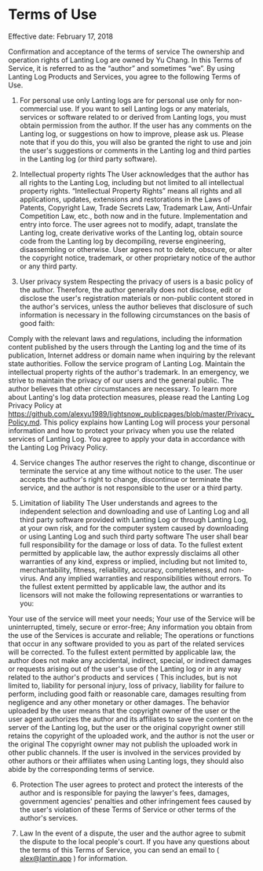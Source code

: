 # Terms of Use

Effective date: February 17, 2018

Confirmation and acceptance of the terms of service
The ownership and operation rights of Lanting Log are owned by Yu Chang. In this Terms of Service, it is referred to as the “author” and sometimes “we”. By using Lanting Log Products and Services, you agree to the following Terms of Use.

1. For personal use only
Lanting logs are for personal use only for non-commercial use. If you want to sell Lanting logs or any materials, services or software related to or derived from Lanting logs, you must obtain permission from the author. If the user has any comments on the Lanting log, or suggestions on how to improve, please ask us. Please note that if you do this, you will also be granted the right to use and join the user's suggestions or comments in the Lanting log and third parties in the Lanting log (or third party software).

2. Intellectual property rights
The User acknowledges that the author has all rights to the Lanting Log, including but not limited to all intellectual property rights. “Intellectual Property Rights” means all rights and all applications, updates, extensions and restorations in the Laws of Patents, Copyright Law, Trade Secrets Law, Trademark Law, Anti-Unfair Competition Law, etc., both now and in the future. Implementation and entry into force. The user agrees not to modify, adapt, translate the Lanting log, create derivative works of the Lanting log, obtain source code from the Lanting log by decompiling, reverse engineering, disassembling or otherwise. User agrees not to delete, obscure, or alter the copyright notice, trademark, or other proprietary notice of the author or any third party.

3. User privacy system
Respecting the privacy of users is a basic policy of the author. Therefore, the author generally does not disclose, edit or disclose the user's registration materials or non-public content stored in the author's services, unless the author believes that disclosure of such information is necessary in the following circumstances on the basis of good faith:

Comply with the relevant laws and regulations, including the information content published by the users through the Lanting log and the time of its publication, Internet address or domain name when inquiring by the relevant state authorities. Follow the service program of Lanting Log. Maintain the intellectual property rights of the author's trademark. In an emergency, we strive to maintain the privacy of our users and the general public. The author believes that other circumstances are necessary. To learn more about Lanting's log data protection measures, please read the Lanting Log Privacy Policy at https://github.com/alexyu1989/lightsnow_publicpages/blob/master/Privacy_Policy.md. This policy explains how Lanting Log will process your personal information and how to protect your privacy when you use the related services of Lanting Log. You agree to apply your data in accordance with the Lanting Log Privacy Policy.

4. Service changes
The author reserves the right to change, discontinue or terminate the service at any time without notice to the user. The user accepts the author's right to change, discontinue or terminate the service, and the author is not responsible to the user or a third party.

5. Limitation of liability
The User understands and agrees to the independent selection and downloading and use of Lanting Log and all third party software provided with Lanting Log or through Lanting Log, at your own risk, and for the computer system caused by downloading or using Lanting Log and such third party software The user shall bear full responsibility for the damage or loss of data. To the fullest extent permitted by applicable law, the author expressly disclaims all other warranties of any kind, express or implied, including but not limited to, merchantability, fitness, reliability, accuracy, completeness, and non-virus. And any implied warranties and responsibilities without errors. To the fullest extent permitted by applicable law, the author and its licensors will not make the following representations or warranties to you:

Your use of the service will meet your needs;
Your use of the Service will be uninterrupted, timely, secure or error-free;
Any information you obtain from the use of the Services is accurate and reliable;
The operations or functions that occur in any software provided to you as part of the related services will be corrected.
To the fullest extent permitted by applicable law, the author does not make any accidental, indirect, special, or indirect damages or requests arising out of the user's use of the Lanting log or in any way related to the author's products and services ( This includes, but is not limited to, liability for personal injury, loss of privacy, liability for failure to perform, including good faith or reasonable care, damages resulting from negligence and any other monetary or other damages. The behavior uploaded by the user means that the copyright owner of the user or the user agent authorizes the author and its affiliates to save the content on the server of the Lanting log, but the user or the original copyright owner still retains the copyright of the uploaded work, and the author is not the user or the original The copyright owner may not publish the uploaded work in other public channels. If the user is involved in the services provided by other authors or their affiliates when using Lanting logs, they should also abide by the corresponding terms of service.

6. Protection
The user agrees to protect and protect the interests of the author and is responsible for paying the lawyer's fees, damages, government agencies' penalties and other infringement fees caused by the user's violation of these Terms of Service or other terms of the author's services.

7. Law
In the event of a dispute, the user and the author agree to submit the dispute to the local people's court. If you have any questions about the terms of this Terms of Service, you can send an email to ( alex@lantin.app ) for information.
